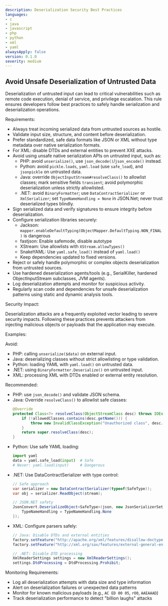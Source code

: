 ```yaml
---
description: Deserialization Security Best Practices
languages:
- c
- java
- javascript
- php
- python
- xml
- yaml
alwaysApply: false
version: 0.1.0
severity: medium
---
```


## Avoid Unsafe Deserialization of Untrusted Data

Deserialization of untrusted input can lead to critical vulnerabilities such as remote code execution, denial of service, and privilege escalation. This rule ensures developers follow best practices to safely handle serialization and deserialization operations.

Requirements:

- Always treat incoming serialized data from untrusted sources as hostile.
- Validate input size, structure, and content before deserialization.
- Prefer standardized, safe data formats like JSON or XML without type metadata over native serialization formats.
- For XML: disable DTDs and external entities to prevent XXE attacks.
- Avoid using unsafe native serialization APIs on untrusted input, such as:
  - PHP: avoid `unserialize()`, use `json_decode()`/`json_encode()` instead.
  - Python: avoid `pickle.loads`, `yaml.load` (use `safe_load`), and `jsonpickle` on untrusted data.
  - Java: override `ObjectInputStream#resolveClass()` to allowlist classes; mark sensitive fields `transient`; avoid polymorphic deserialization unless strictly allowlisted.
  - .NET: avoid `BinaryFormatter`; use `DataContractSerializer` or `XmlSerializer`; set `TypeNameHandling = None` in JSON.Net; never trust deserialized types blindly.
- Sign serialized data and verify signatures to ensure integrity before deserialization.
- Configure serialization libraries securely:
  - Jackson: `mapper.enableDefaultTyping(ObjectMapper.DefaultTyping.NON_FINAL)` is dangerous
  - fastjson: Enable safemode, disable autotype
  - XStream: Use allowlists with `XStream.allowTypes()`
  - SnakeYAML: Use `yaml.safe_load()` instead of `yaml.load()`
  - Keep dependencies updated to fixed versions.
- Reject or safely handle polymorphic or complex objects deserialization from untrusted sources.
- Use hardened deserialization agents/tools (e.g., SerialKiller, hardened ObjectInputStream subclasses, JVM agents).
- Log deserialization attempts and monitor for suspicious activity.
- Regularly scan code and dependencies for unsafe deserialization patterns using static and dynamic analysis tools.

Security Impact:

Deserialization attacks are a frequently exploited vector leading to severe security impacts. Following these practices prevents attackers from injecting malicious objects or payloads that the application may execute.

Examples:

Avoid:
- PHP: calling `unserialize($data)` on external input.
- Java: deserializing classes without strict allowlisting or type validation.
- Python: loading YAML with `yaml.load()` on untrusted data.
- .NET: using `BinaryFormatter.Deserialize()` on untrusted input.
- XML: processing XML with DTDs enabled or external entity resolution.

Recommended:
- PHP: use `json_decode()` and validate JSON schema.
- Java: Override `resolveClass()` to allowlist safe classes:
  ```java
  @Override
  protected Class<?> resolveClass(ObjectStreamClass desc) throws IOException, ClassNotFoundException {
      if (!allowedClasses.contains(desc.getName())) {
          throw new InvalidClassException("Unauthorized class", desc.getName());
      }
      return super.resolveClass(desc);
  }
  ```
- Python: Use safe YAML loading:
  ```python
  import yaml
  data = yaml.safe_load(input)  # Safe
  # Never: yaml.load(input)     # Dangerous
  ```
- .NET: Use DataContractSerializer with type control:
  ```csharp
  // Safe approach
  var serializer = new DataContractSerializer(typeof(SafeType));
  var obj = serializer.ReadObject(stream);
  
  // JSON.NET safety
  JsonConvert.DeserializeObject<SafeType>(json, new JsonSerializerSettings {
      TypeNameHandling = TypeNameHandling.None
  });
  ```
- XML: Configure parsers safely:
  ```java
  // Java: Disable DTDs and external entities
  factory.setFeature("http://apache.org/xml/features/disallow-doctype-decl", true);
  factory.setFeature("http://xml.org/sax/features/external-general-entities", false);
  ```
  ```csharp
  // .NET: Disable DTD processing
  XmlReaderSettings settings = new XmlReaderSettings();
  settings.DtdProcessing = DtdProcessing.Prohibit;
  ```

Monitoring Requirements:
- Log all deserialization attempts with data size and type information
- Alert on deserialization failures or unexpected data patterns
- Monitor for known malicious payloads (e.g., `AC ED 00 05`, `rO0`, `AAEAAAD`)
- Track deserialization performance to detect "billion laughs" attacks